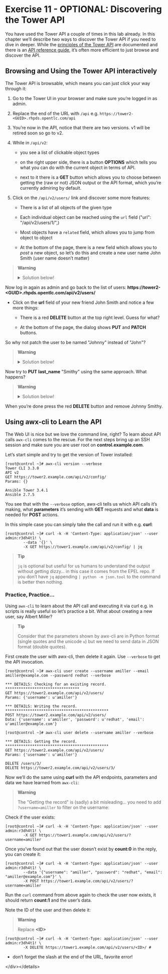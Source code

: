 # Exercise 11 - OPTIONAL: Discovering the Tower API

You have used the Tower API a couple of times in this lab already. In
this chapter we’ll describe two ways to discover the Tower API if you
need to dive in deeper. While the [principles of the Tower
API](https://docs.ansible.com/ansible-tower/latest/html/towerapi/index.html)
are documented and there is an [API reference
guide](https://docs.ansible.com/ansible-tower/latest/html/towerapi/api_ref.html#/),
it’s often more efficient to just browse and discover the API.

## Browsing and Using the Tower API interactively

The Tower API is browsable, which means you can just click your way
through it:

1.  Go to the Tower UI in your browser and make sure you’re logged in as
    admin.

2.  Replace the end of the URL with `/api` e.g.
    `https://tower2-<GUID>.rhpds.opentlc.com/api`

3.  You’re now in the API, notice that there are two versions. v1 will
    be retired soon so go to v2.

4.  While in `/api/v2`:

      - you see a list of clickable object types

      - on the right upper side, there is a button **OPTIONS** which
        tells you what you can do with the current object in terms of
        API.

      - next to it there is a **GET** button which allows you to choose
        between getting the (raw or not) JSON output or the API format,
        which you’re currently admiring by default.

5.  Click on the `/api/v2/users/` link and discover some more features:

      - There is a list of all objects of the given type

      - Each individual object can be reached using the `url` field
        ("url": "/api/v2/users/1/",)

      - Most objects have a `related` field, which allows you to jump
        from object to object

      - At the bottom of the page, there is a new field which allows you
        to *post* a new object, so let’s do this and create a new user
        name John Smith (user name doesn’t matter)


> **Warning**
>
> <details><summary>Solution below!</summary>
> <p>
> The JSON should roughly look like this:
>
>     {
>         "username": "jsmith",
>         "first_name": "John",
>         "last_name": "Smith",
>         "email": "jsmith@example.com",
>         "is_superuser": false,
>         "is_system_auditor": false,
>         "password": "redhat"
>     }
>
> and the result should be a 201 telling you about your success. You can
> log-in with the password and see that you see… nothing, because you have
> no rights.
> </p>
> </details>

Now log in again as admin and go back to the list of users:
**https://tower2-&lt;GUID&gt;.rhpds.opentlc.com/api/v2/users/**

  - Click on the **url** field of your new friend John Smith and notice
    a few more things:

      - There is a red **DELETE** button at the top right level. Guess
        for what?

      - At the bottom of the page, the dialog shows **PUT** and
        **PATCH** buttons.

So why not patch the user to be named "Johnny" instead of "John"?

> **Warning**
>
> <details><summary>Solution below!</summary>
> <p>
> Add this to the **CONTENT** field:
>
>     {
>         "first_name": "Johnny"
>     }
>
> And press the **PATCH** button.
> </p>
> </details>

Now try to **PUT** **last\_name** "Smithy" using the same approach. What
happens?

> **Warning**
>
> <details><summary>Solution below!</summary>
> <p>
> Enter this into the **CONTENT** field and press **PUT**:
>
>     {
>         "last_name": "Smithy"
>     }
>
> This will fail. In the case of **PUT** you need to enter all mandatory
> fields, even if you don’t want to modify them:
>
>     {
>         "username": "jsmith",
>         "last_name": "Smithy"
>     }
> </p>
> </details>

When you’re done press the red **DELETE** button and remove Johnny
Smithy.

## Using awx-cli to Learn the API

The Web UI is nice but we love the command line, right? To learn about
API calls `awx-cli` comes to the rescue. For the next steps bring up an
SSH session and make sure you are user root on **control.example.com**.

Let’s start simple and try to get the version of Tower installed:

    [root@control ~]# awx-cli version --verbose
    Tower CLI 3.3.0
    API v2
    GET https://tower2.example.com/api/v2/config/
    Params: {}

    Ansible Tower 3.4.1
    Ansible 2.7.5

You see that with the `--verbose` option, awx-cli tells us which API
calls it’s making, what **parameters** it’s sending with **GET**
requests and what **data** is needed for **POST** actions.

In this simple case you can simply take the call and run it with e.g.
**curl**:

    [root@control ~]# curl -k -H 'Content-Type: application/json' --user admin:r3dh4t1! \
            --data '{}' \
            -X GET https://tower1.example.com/api/v2/config/ | jq

> **Tip**
>
> `jq` is optional but useful for us humans to understand the output
> without getting dizzy… in this case it comes from the EPEL repo. If
> you don’t have `jq` appending `| python -m json.tool` to the command
> is better then nothing.

### Practice, Practice…

Using `awx-cli` to learn about the API call and executing it via curl
e.g. in scripts is really useful so let’s practice a bit. What about
creating a new user, say Albert Miller?

> **Tip**
>
> Consider that the parameters shown by awx-cli are in Python format
> (single quotes and the unicode `u`) but we need to send data in JSON
> format (double quotes).

First create the user with awx-cli, then delete it again. Use
`--verbose` to get the API invocation.

    [root@control ~]# awx-cli user create --username amiller --email amiller@example.com --password redhat --verbose

    *** DETAILS: Checking for an existing record. *********************************
    GET https://tower2.example.com/api/v2/users/
    Params: {'username': u'amiller'}

    *** DETAILS: Writing the record. **********************************************
    POST https://tower2.example.com/api/v2/users/
    Data: {'username': u'amiller', 'password': u'redhat', 'email': u'amiller@example.com'}

    [root@control ~]# awx-cli user delete --username amiller --verbose

    *** DETAILS: Getting the record. **********************************************
    GET https://tower2.example.com/api/v2/users/
    Params: {'username': u'amiller'}

    DELETE /users/3/
    DELETE https://tower2.example.com/api/v2/users/3/

Now we’ll do the same using **curl** with the API endpoints, parameters
and data we have learned from `awx-cli`:

> **Warning**
>
> The "Getting the record" is (sadly) a bit misleading… you need to add
> `?username=amiller` to filter on the username:

Check if the user exists:

    [root@control ~]# curl -k -H 'Content-Type: application/json' --user admin:r3dh4t1! \
            -X GET https://tower1.example.com/api/v2/users/?username=amiller

Once you’ve found out that the user doesn’t exist by **count:0** in the
reply, you can create it:

    [root@control ~]# curl -k -H 'Content-Type: application/json' --user admin:r3dh4t1! \
            --data '{"username": "amiller", "password": "redhat", "email": "amiller@example.com"}' \
            -X POST https://tower1.example.com/api/v2/users/?username=amiller

Run the `curl` command from above again to check the user now exists, it
should return **count:1** and the user’s data.

Note the ID of the user and then delete it:

> **Warning**
>
> Replace **&lt;ID&gt;**

    [root@control ~]# curl -k -H 'Content-Type: application/json' --user admin:r3dh4t1! \
            -X DELETE https://tower1.example.com/api/v2/users/<ID>/ #

  - don’t forget the slash at the end of the URL, favorite error\!

&lt;/div&gt;&lt;/details&gt;
